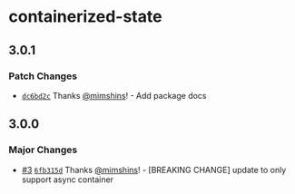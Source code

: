 # containerized-state

## 3.0.1
### Patch Changes



- [`dc6bd2c`](https://github.com/mimshins/containerized-state/commit/dc6bd2c3b2588a6f703bbe47fb57072da7b67d65) Thanks [@mimshins](https://github.com/mimshins)! - Add package docs

## 3.0.0
### Major Changes



- [#3](https://github.com/mimshins/containerized-state/pull/3) [`6fb315d`](https://github.com/mimshins/containerized-state/commit/6fb315d7bb8108c529e27d8ca3ac58dbfb25b593) Thanks [@mimshins](https://github.com/mimshins)! - [BREAKING CHANGE] update to only support async container
